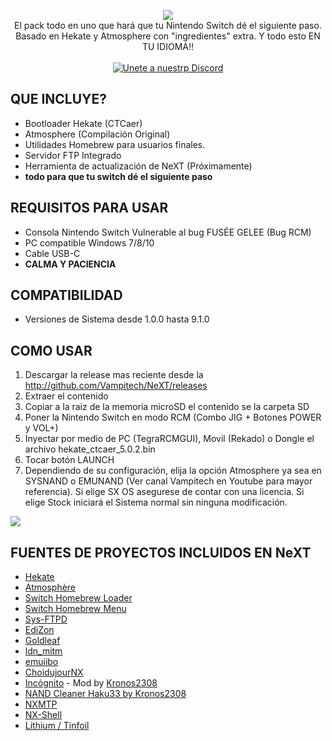 <p align="center">
<a href="https://github.com/Vampitech/NeXT/releases">
<image src="https://user-images.githubusercontent.com/47399571/75834865-3e94d500-5d8b-11ea-8fdb-daaa8f48073b.jpg"></a>
<br>
El pack todo en uno que hará que tu Nintendo Switch dé el siguiente paso. Basado en Hekate y Atmosphere con "ingredientes" extra. Y todo esto EN TU IDIOMA!!
<br>
<br>
<a href="https://discord.io/vampitech"><img src="https://discordapp.com/api/guilds/592180014783660043/embed.png?style=banner2" alt="Unete a nuestrp Discord"></a>
</p>

## QUE INCLUYE?
* Bootloader Hekate (CTCaer)
* Atmosphere (Compilación Original)
* Utilidades Homebrew para usuarios finales.
* Servidor FTP Integrado
* Herramienta de actualización de NeXT (Próximamente)
* **todo para que tu switch dé el siguiente paso**

## REQUISITOS PARA USAR
* Consola Nintendo Switch Vulnerable al bug FUSÉE GELEE (Bug RCM)
* PC compatible Windows 7/8/10
* Cable USB-C
* **CALMA Y PACIENCIA**

## COMPATIBILIDAD
* Versiones de Sistema desde 1.0.0 hasta 9.1.0

## COMO USAR
1. Descargar la release mas reciente desde la http://github.com/Vampitech/NeXT/releases
2. Extraer el contenido
3. Copiar a la raiz de la memoria microSD el contenido se la carpeta SD
5. Poner la Nintendo Switch en modo RCM (Combo JIG + Botones POWER y VOL+)
4. Inyectar por medio de PC (TegraRCMGUI), Movil (Rekado) o Dongle el archivo hekate_ctcaer_5.0.2.bin
5. Tocar botón LAUNCH
6. Dependiendo de su configuración, elija la opción Atmosphere ya sea en SYSNAND o EMUNAND (Ver canal Vampitech en Youtube para mayor referencia). Si elige SX OS asegurese de contar con una licencia. Si elige Stock iniciará el Sistema normal sin ninguna modificación.
<img src="https://user-images.githubusercontent.com/47399571/65682482-aac31e00-e020-11e9-8cfc-750413379f58.png">

## FUENTES DE PROYECTOS INCLUIDOS EN NeXT
* [Hekate](https://github.com/CTCaer/hekate)
* [Atmosphère](https://github.com/Atmosphere-NX/Atmosphere)
* [Switch Homebrew Loader](https://github.com/switchbrew/nx-hbloader)
* [Switch Homebrew Menu](https://github.com/switchbrew/nx-hbmenu)
* [Sys-FTPD](https://github.com/jakibaki/sys-ftpd)
* [EdiZon](https://github.com/thomasnet-mc/EdiZon)
* [Goldleaf](https://github.com/XorTroll/Goldleaf)
* [ldn_mitm](https://github.com/spacemeowx2/ldn_mitm)
* [emuiibo](https://github.com/XorTroll/emuiibo)
* [ChoidujourNX](https://switchtools.sshnuke.net/)
* [Incógnito](https://github.com/blawar/incognito) - Mod by [Kronos2308](https://github.com/StarDustCFW/incognito)
* [NAND Cleaner Haku33 by Kronos2308](https://github.com/StarDustCFW/Haku33)
* [NXMTP](https://github.com/liuervehc/nxmtp/)
* [NX-Shell](https://github.com/joel16/NX-Shell)
* [Lithium / Tinfoil](https://tinfoil.io)

